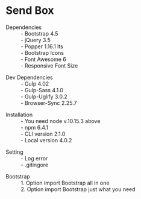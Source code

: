 <h1>Send Box</h1>

<dl>
  <dt>Dependencies</dt>
  <dd> - Bootstrap 4.5</dd>
  <dd> - jQuery 3.5</dd>
  <dd> - Popper 1.16.1 lts</dd>
  <dd> - Bootstrap Icons</dd>
  <dd> - Font Awesome 6</dd>
  <dd> - Responsive Font Size<dd>
</dl>

<dl>
  <dt>Dev Dependencies</dt>
  <dd> - Gulp 4.02<dd>
  <dd> - Gulp-Sass 4.1.0<dd>
  <dd> - Gulp-Uglify 3.0.2</dd>
  <dd> - Browser-Sync 2.25.7<dd>
</dl>

<dl>
  <dt>Installation</dt>
  <dd> - You need node v.10.15.3 above</dd>
  <dd> - npm 6.4.1<dt>
  <dd> - CLI version 2.1.0</dd>
  <dd> - Local version 4.0.2</dd>
</dl>

<dl>
  <dt>Setting</dt>
  <dd> - Log error</dd>
  <dd> - .gitingore</dd>
</dl>

<dl>
  <dt>Bootstrap</dt>
  <dd> 1. Option import Bootstrap all in one</dd>
  <dd> 2. Option import Bootstrap just what you need<dd>
</dl>
